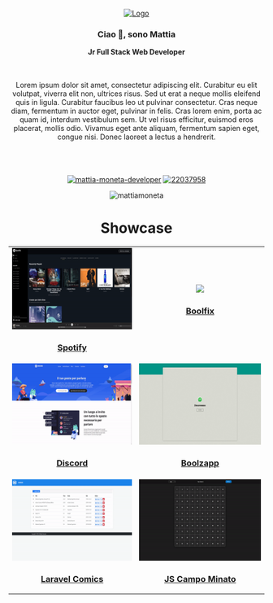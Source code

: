 <!-- PROJECT LOGO -->
<br />
<div align="center">
  <a href="https://github.com/mattiamoneta">
    <img src="https://media.licdn.com/dms/image/D4E16AQFS4ZwlbnCXdg/profile-displaybackgroundimage-shrink_350_1400/0/1686159066777?e=1691625600&v=beta&t=nT36Ef5S1w4gMOTvuhXxy4ljN8YS4QFSgV1J_-Gw1xw" alt="Logo">
  </a>

  <h3 align="center">Ciao 👋, sono Mattia</h3>

  <p align="center">
    <strong>Jr Full Stack Web Developer</strong>
  </p>
 

<div align="center">
  <br />
  <br />
     Lorem ipsum dolor sit amet, consectetur adipiscing elit. Curabitur eu elit volutpat, viverra elit non, ultrices risus. Sed ut erat a neque mollis eleifend quis in ligula. Curabitur faucibus leo ut pulvinar consectetur. Cras neque diam, fermentum in auctor eget, pulvinar in felis. Cras lorem enim, porta ac quam id, interdum vestibulum sem. Ut vel risus efficitur, euismod eros placerat, mollis odio. Vivamus eget ante aliquam, fermentum sapien eget, congue nisi. Donec laoreet a lectus a hendrerit. 
</div>
  

  
 
 <div>
    <br />
    <br />
    <br />
     <p align="center">
        <a href="https://linkedin.com/in/mattia-moneta-developer" target="blank"><img align="center" src="https://raw.githubusercontent.com/rahuldkjain/github-profile-readme-generator/master/src/images/icons/Social/linked-in-alt.svg" alt="mattia-moneta-developer" height="20" width="30" /></a>
          <a href="https://stackoverflow.com/users/22037958" target="blank"><img align="center" src="https://raw.githubusercontent.com/rahuldkjain/github-profile-readme-generator/master/src/images/icons/Social/stack-overflow.svg" alt="22037958" height="20" width="30" /></a>
        </p>
  </p>
</div>

<p align="center"> <img src="https://komarev.com/ghpvc/?username=mattiamoneta&label=Profile%20views&color=0e75b6&style=flat" alt="mattiamoneta" /> </p>


<h1>Showcase</h1>


<table>
  <tr>
    <td align="center">
      <img src="https://github.com/mattiamoneta/html-css-spotifyweb/raw/main/thumbnail.gif" height="160"/>
      <h3><a href="#">Spotify</a></h3>
    </td>
     <td align="center">
      <img src="https://github.com/mattiamoneta/vite-boolflix/raw/master/thumbnail.gif" height="160"/>
        <h3><a href="#">Boolfix</a></h3>
    </td>
   <tr>
    
     
  <tr>
    <td align="center">
      <img src="https://github.com/mattiamoneta/htmlcss-discord/raw/main/thumbnail.gif" height="160"/>
      <h3><a href="#">Discord</a></h3>
    </td>
    <td align="center">
        <img src="https://github.com/mattiamoneta/vue-boolzapp/raw/main/thumbnail.gif" height="160"/>
         <h3><a href="#">Boolzapp</a></h3>
    </td>
   <tr>
     
     
  <tr>
    <td align="center">
        <img src="https://github.com/mattiamoneta/laravel-dc-comics/raw/master/thumbnail.gif" height="160"/>
         <h3><a href="#">Laravel Comics</a></h3>
    </td>
     <td align="center">
        <img src="https://github.com/mattiamoneta/js-campominato-dom/raw/main/thumbnail.gif" height="160"/>
         <h3><a href="#">JS Campo Minato</a></h3>
    </td>
   <tr>
     

</table>






  













